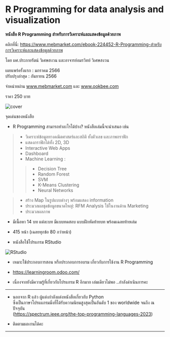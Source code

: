# R Programming for data analysis and visualization  
**หนังสือ R Programming สำหรับการวิเคราะห์และแสดงข้อมูลด้วยภาพ**  

คลิกที่นี่: https://www.mebmarket.com/ebook-224452-R-Programming-สำหรับการวิเคราะห์และแสดงข้อมูลด้วยภาพ   

โดย ผศ.ประกายรัตน์ วิเศษสงวน และอาจารย์อมรวิทย์ วิเศษสงวน

เผยแพร่ครั้งแรก : มกราคม 2566   
ปรับปรุงล่าสุด : กันยายน 2566

จำหน่ายผ่าน www.mebmarket.com และ www.ookbee.com

ราคา 250 บาท  

![cover](https://github.com/prakayrat/Book/assets/51775195/3f12f240-42a5-40bc-801c-106c76680b94)


จุดเด่นของหนังสือ 
  
* R Programming สามารถทำอะไรได้บ้าง?  หนังสือเล่มนี้จะนำเสนอ เช่น  
> - วิเคราะห์ข้อมูลทางคณิตศาสตร์และสถิติ ทั้งตัวเลข และภาพกราฟิก   
> - แสดงกราฟิกได้ทั้ง 2D, 3D
> - Interactive Web Apps  
> - Dashboard  
> - Machine Learning :
> >  - Decision Tree
> >  - Random Forest
> >  - SVM
> >  - K-Means Clustering
> >  - Neural Networks  

> - สร้าง Map ในรูปแบบต่างๆ พร้อมแสดง information  
> - ประมวลผลชุดข้อมูลขนาดใหญ่: RFM Analysis ใช้ในงานด้าน Marketing  
> - ประมวลผลภาพ  

* มีเนื้อหา 14 บท แต่ละบท มีแบบทดสอบ แบบฝึกหัดท้ายบท พร้อมเฉลยท้ายเล่ม
* 415 หน้า (เฉลยทุกข้อ 80 กว่าหน้า)

* หนังสือใช้โปรแกรม RStudio 

![RStudio](https://github.com/prakayrat/Book/assets/51775195/99b418b1-4c0d-45b0-b51f-6dba4f968e12)

* เหมาะใช้ประกอบการสอน หรือประกอบการอบรม เกี่ยวกับการใช้งาน R Programming 
    
* https://learningroom.odoo.com/  

* เนื่องจากยังมีความรู้ที่เกี่ยวกับโปรแกรม R อีกมาก เล่มเดียวไม่พอ ..กำลังดำเนินการคะ

***

  
* นอกจาก R แล้ว ผู้แต่งกำลังแต่งหนังสือเกี่ยวกับ Python  
ซึ่งเป็นภาษาโปรแแกรมมิ่งที่ได้รับความนิยมสูงสุดเป็นอันดับ 1 ของ worldwide จนถึง ณ ปัจจุบัน   
(https://spectrum.ieee.org/the-top-programming-languages-2023)   

* ติดตามผลงานได้คะ

***
